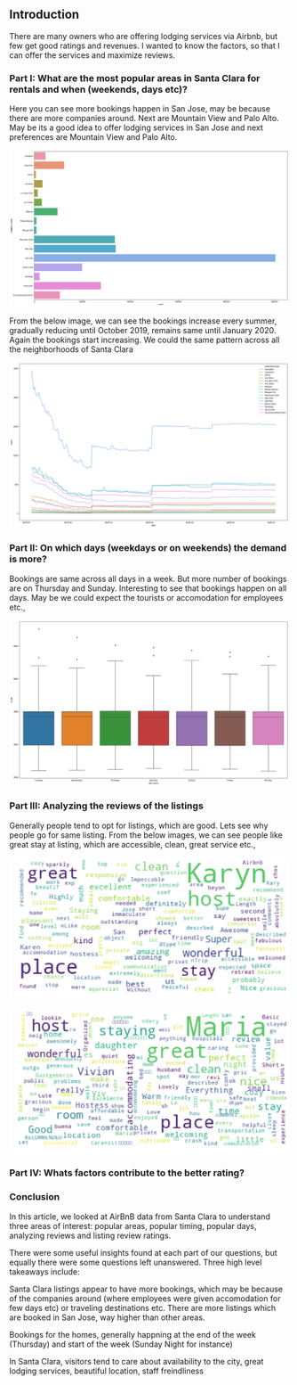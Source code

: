 ## Introduction

There are many owners who are offering lodging services via Airbnb, but few get good ratings and revenues. I wanted to know the factors, so that I can offer the services and maximize reviews.

### Part I: What are the most popular areas in Santa Clara for rentals and when (weekends, days etc)?

Here you can see more bookings happen in San Jose, may be because there are more companies around. Next are Mountain View and Palo Alto. May be its a good idea to offer lodging services in San Jose and next preferences are Mountain View and Palo Alto.

![most_popular_area](most_popular_area.png)

From the below image, we can see the bookings increase every summer, gradually reducing until October 2019, remains same until January 2020. Again the bookings start increasing. We could the same pattern across all the neighborhoods of Santa Clara

![most_popular_times](most_popular_times.png)

### Part II: On which days (weekdays or on weekends) the demand is more?

Bookings are same across all days in a week. But more number of bookings are on Thursday and Sunday. Interesting to see that bookings happen on all days. May be we could expect the tourists or accomodation for employees etc.,

![days](days.png)

### Part III: Analyzing the reviews of the listings

Generally people tend to opt for listings, which are good. Lets see why people go for same listing. From the below images, we can see people like great stay at listing, which are accessible, clean, great service etc.,

![reviews1](reviews1.png)

![reviews2](reviews2.png)

### Part IV: Whats factors contribute to the better rating?



### Conclusion

In this article, we looked at AirBnB data from Santa Clara to understand three areas of interest: popular areas, popular timing, popular days, analyzing reviews and listing review ratings.

There were some useful insights found at each part of our questions, but equally there were some questions left unanswered. Three high level takeaways include:

Santa Clara listings appear to have more bookings, which may be because of the companies around (where employees were given accomodation for few days etc) or traveling destinations etc. There are more listings which are booked in San Jose, way higher than other areas.

Bookings for the homes, generally happning at the end of the week (Thursday) and start of the week (Sunday Night for instance)

In Santa Clara, visitors tend to care about availability to the city, great lodging services, beautiful location, staff freindliness 
